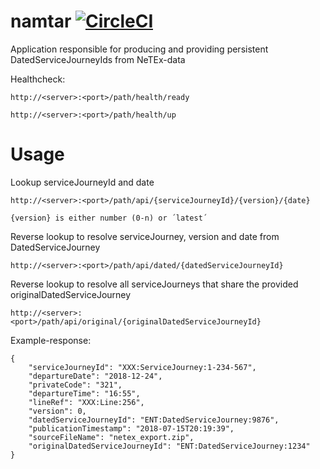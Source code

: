 # namtar [![CircleCI](https://circleci.com/gh/entur/namtar/tree/master.svg?style=svg)](https://circleci.com/gh/entur/namtar/tree/master)

Application responsible for producing and providing persistent DatedServiceJourneyIds from NeTEx-data

Healthcheck:
```
http://<server>:<port>/path/health/ready

http://<server>:<port>/path/health/up
```

# Usage
Lookup serviceJourneyId and date
```
http://<server>:<port>/path/api/{serviceJourneyId}/{version}/{date}

{version} is either number (0-n) or ´latest´

```

Reverse lookup to resolve serviceJourney, version and date from DatedServiceJourney
```
http://<server>:<port>/path/api/dated/{datedServiceJourneyId}
```


Reverse lookup to resolve all serviceJourneys that share the provided originalDatedServiceJourney
```
http://<server>:<port>/path/api/original/{originalDatedServiceJourneyId}
```


Example-response:
```
{
    "serviceJourneyId": "XXX:ServiceJourney:1-234-567",
    "departureDate": "2018-12-24",
    "privateCode": "321",
    "departureTime": "16:55",
    "lineRef": "XXX:Line:256",
    "version": 0,
    "datedServiceJourneyId": "ENT:DatedServiceJourney:9876",
    "publicationTimestamp": "2018-07-15T20:19:39",
    "sourceFileName": "netex_export.zip",
    "originalDatedServiceJourneyId": "ENT:DatedServiceJourney:1234"
}
```